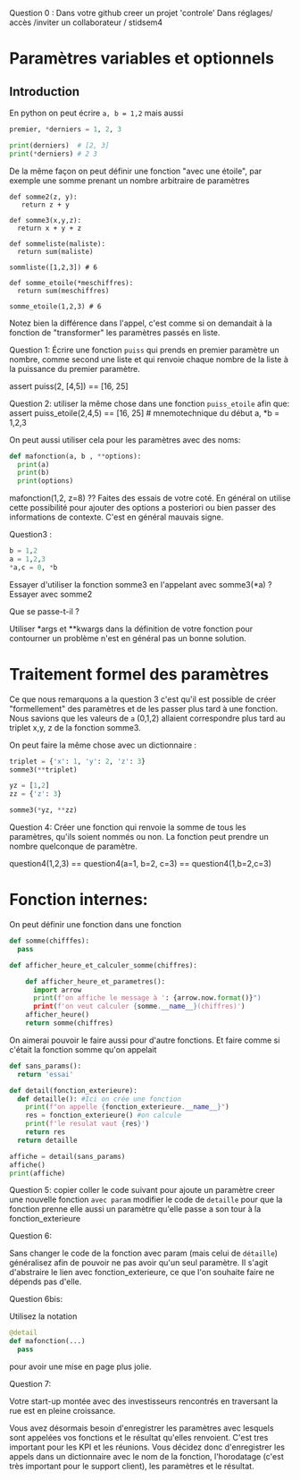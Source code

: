 Question 0 : Dans votre github creer un projet 'controle'
Dans réglages/ accès /inviter un collaborateur /  stidsem4


Paramètres variables et optionnels
==================================

Introduction
------------


En python on peut écrire `a, b = 1,2` mais aussi

```python
premier, *derniers = 1, 2, 3

print(derniers)  # [2, 3]
print(*derniers) # 2 3

```

De la même façon on peut définir une fonction "avec une étoile",
par exemple une somme prenant un nombre arbitraire de paramètres

```
def somme2(z, y):
   return z + y

def somme3(x,y,z):
  return x + y + z

def sommeliste(maliste):
  return sum(maliste)

sommliste([1,2,3]) # 6

def somme_etoile(*meschiffres):
  return sum(meschiffres)

somme_etoile(1,2,3) # 6
```

 Notez bien la différence dans l'appel, c'est comme si on demandait
 à la fonction de "transformer" les paramètres passés en liste.

Question 1:
Écrire une fonction `puiss` qui prends en premier paramètre un nombre,
comme second une liste et qui renvoie chaque nombre de la liste à
la puissance du premier paramètre.

assert puiss(2, [4,5]) == [16, 25]

Question 2:
  utiliser la même chose dans une fonction `puiss_etoile` afin que:
assert puiss_etoile(2,4,5) == [16, 25]  # mnemotechnique du début a, \*b = 1,2,3



On peut aussi utiliser cela pour les paramètres avec des noms:

```python
def mafonction(a, b , **options):
  print(a)
  print(b)
  print(options)

```

mafonction(1,2, z=8) ?? Faites des essais de votre coté.
En général on utilise cette possibilité pour ajouter des options a posteriori ou bien passer des
informations de contexte. C'est en général mauvais signe.






Question3 :


``` python
b = 1,2
a = 1,2,3
*a,c = 0, *b
```

Essayer d'utiliser la fonction somme3 en l'appelant avec somme3(\*a) ?
Essayer avec somme2

Que se passe-t-il ?

Utiliser \*args et \*\*kwargs dans la définition de votre fonction pour contourner un problème
n'est en général pas un bonne solution.

Traitement formel des paramètres
================================

Ce que nous remarquons a la question 3 c'est qu'il est possible de créer "formellement"
des paramètres et de les passer plus tard à une fonction. Nous savions que les valeurs
de `a` (0,1,2) allaient correspondre plus tard au triplet x,y, z  de la fonction somme3.

On peut faire la même chose avec un dictionnaire :

```python
triplet = {'x': 1, 'y': 2, 'z': 3}
somme3(**triplet)

yz = [1,2]
zz = {'z': 3}

somme3(*yz, **zz)

```


Question 4: Créer une fonction qui renvoie la somme de tous les paramètres, qu'ils soient nommés ou non.
La fonction peut prendre un nombre quelconque de paramètre.

question4(1,2,3) == question4(a=1, b=2, c=3) == question4(1,b=2,c=3)




Fonction internes:
==================

On peut définir une fonction dans une fonction


```python
def somme(chifffes):
  pass

def afficher_heure_et_calculer_somme(chiffres):

    def afficher_heure_et_parametres():
      import arrow
      print(f'on affiche le message à ': {arrow.now.format()}")
      print(f'on veut calculer {somme.__name__}(chiffres)')
    afficher_heure()
    return somme(chiffres)
```

On aimerai pouvoir le faire aussi pour d'autre fonctions.
Et faire comme si c'était la fonction somme qu'on appelait


``` python
def sans_params():
  return 'essai'

def detail(fonction_exterieure):
  def detaille(): #Ici on crée une fonction
    print(f"on appelle {fonction_exterieure.__name__}")
    res = fonction_exterieure() #on calcule
    print(f'le resulat vaut {res}')
    return res
  return detaille

affiche = detail(sans_params)
affiche()
print(affiche)
```

Question 5:
copier coller le code suivant  pour ajoute un paramètre creer une nouvelle fonction `avec param`
modifier le code de `detaille` pour que la fonction prenne elle aussi un paramètre
qu'elle passe a son tour à la fonction_exterieure


Question 6:

Sans changer le code de la fonction avec param (mais celui de `détaille`) généralisez afin de pouvoir ne pas avoir
qu'un seul paramètre.
Il s'agit d'abstraire le lien avec fonction_exterieure, ce que l'on souhaite faire ne dépends pas d'elle.


Question 6bis:

Utilisez la notation

```python
@detail
def mafonction(...)
  pass

```
pour avoir une mise en page plus jolie.

Question 7:

Votre start-up montée avec des investisseurs rencontrés en traversant la rue est en pleine croissance.

Vous avez désormais besoin d'enregistrer les paramètres avec lesquels sont appelées vos
fonctions et le résultat qu'elles renvoient. C'est tres important pour les KPI et les réunions.
Vous décidez donc d'enregistrer les appels dans un dictionnaire avec le nom de la fonction,
l'horodatage (c'est très important pour le support client), les paramètres et le résultat.






